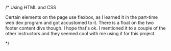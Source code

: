 /* Using HTML and CSS

Certain elements on the page use flexbox, as I learned it in the part-time web dev program and got accustomed to it. There is a float on the two footer content divs though. I hope that's ok. I mentioned it to a couple of the other instructors and they seemed cool with me using it for this project.

 */